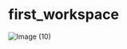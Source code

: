 # first_workspace
![Image (10)](https://user-images.githubusercontent.com/99889822/154524496-7b35b020-8cb3-4353-8730-580ca5623e73.jpeg)
